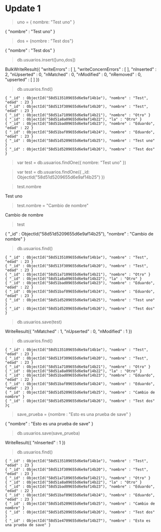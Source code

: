 # Update 1

> uno  = { nombre: "Test uno" }

{ "nombre" : "Test uno" }


> dos = {nombre : "Test dos"}

{ "nombre" : "Test dos" }

> db.usuarios.insert([uno,dos])

BulkWriteResult({
	"writeErrors" : [ ],
	"writeConcernErrors" : [ ],
	"nInserted" : 2,
	"nUpserted" : 0,
	"nMatched" : 0,
	"nModified" : 0,
	"nRemoved" : 0,
	"upserted" : [ ]
})

> db.usuarios.find()

```
{ "_id" : ObjectId("58d5135109655d6e9af14b1e"), "nombre" : "Test", "edad" : 23 }
{ "_id" : ObjectId("58d513f309655d6e9af14b20"), "nombre" : "Test", "edad" : 23 }
{ "_id" : ObjectId("58d51a7109655d6e9af14b21"), "nombre" : "Otro" }
{ "_id" : ObjectId("58d51a8a09655d6e9af14b22"), "la" : "Otro" }
{ "_id" : ObjectId("58d51bad09655d6e9af14b23"), "nombre" : "Eduardo", "edad" : 22 }
{ "_id" : ObjectId("58d51baf09655d6e9af14b24"), "nombre" : "Eduardo", "edad" : 23 }
{ "_id" : ObjectId("58d51d5209655d6e9af14b25"), "nombre" : "Test uno" }
{ "_id" : ObjectId("58d51d5209655d6e9af14b26"), "nombre" : "Test dos" }
```

> var test = db.usuarios.findOne({ nombre: "Test uno" })


> var test = db.usuarios.findOne({ _id: ObjectId("58d51d5209655d6e9af14b25") })


> test.nombre

Test uno

> test.nombre = "Cambio de nombre"

Cambio de nombre

> test

{
	"_id" : ObjectId("58d51d5209655d6e9af14b25"),
	"nombre" : "Cambio de nombre"
}

> db.usuarios.find()

```
{ "_id" : ObjectId("58d5135109655d6e9af14b1e"), "nombre" : "Test", "edad" : 23 }
{ "_id" : ObjectId("58d513f309655d6e9af14b20"), "nombre" : "Test", "edad" : 23 }
{ "_id" : ObjectId("58d51a7109655d6e9af14b21"), "nombre" : "Otro" }
{ "_id" : ObjectId("58d51a8a09655d6e9af14b22"), "la" : "Otro" }
{ "_id" : ObjectId("58d51bad09655d6e9af14b23"), "nombre" : "Eduardo", "edad" : 22 }
{ "_id" : ObjectId("58d51baf09655d6e9af14b24"), "nombre" : "Eduardo", "edad" : 23 }
{ "_id" : ObjectId("58d51d5209655d6e9af14b25"), "nombre" : "Test uno" }
{ "_id" : ObjectId("58d51d5209655d6e9af14b26"), "nombre" : "Test dos" }
```

> db.usuarios.save(test)

WriteResult({ "nMatched" : 1, "nUpserted" : 0, "nModified" : 1 })

> db.usuarios.find()

```
{ "_id" : ObjectId("58d5135109655d6e9af14b1e"), "nombre" : "Test", "edad" : 23 }
{ "_id" : ObjectId("58d513f309655d6e9af14b20"), "nombre" : "Test", "edad" : 23 }
{ "_id" : ObjectId("58d51a7109655d6e9af14b21"), "nombre" : "Otro" }
{ "_id" : ObjectId("58d51a8a09655d6e9af14b22"), "la" : "Otro" }
{ "_id" : ObjectId("58d51bad09655d6e9af14b23"), "nombre" : "Eduardo", "edad" : 22 }
{ "_id" : ObjectId("58d51baf09655d6e9af14b24"), "nombre" : "Eduardo", "edad" : 23 }
{ "_id" : ObjectId("58d51d5209655d6e9af14b25"), "nombre" : "Cambio de nombre" }
{ "_id" : ObjectId("58d51d5209655d6e9af14b26"), "nombre" : "Test dos" }ç
```


> save_prueba = {nombre : "Esto es una prueba de save" }

{ "nombre" : "Esto es una prueba de save" }

> db.usuarios.save(save_prueba)

WriteResult({ "nInserted" : 1 })

> db.usuarios.find()

```
{ "_id" : ObjectId("58d5135109655d6e9af14b1e"), "nombre" : "Test", "edad" : 23 }
{ "_id" : ObjectId("58d513f309655d6e9af14b20"), "nombre" : "Test", "edad" : 23 }
{ "_id" : ObjectId("58d51a7109655d6e9af14b21"), "nombre" : "Otro" }
{ "_id" : ObjectId("58d51a8a09655d6e9af14b22"), "la" : "Otro" }
{ "_id" : ObjectId("58d51bad09655d6e9af14b23"), "nombre" : "Eduardo", "edad" : 22 }
{ "_id" : ObjectId("58d51baf09655d6e9af14b24"), "nombre" : "Eduardo", "edad" : 23 }
{ "_id" : ObjectId("58d51d5209655d6e9af14b25"), "nombre" : "Cambio de nombre" }
{ "_id" : ObjectId("58d51d5209655d6e9af14b26"), "nombre" : "Test dos" }
{ "_id" : ObjectId("58d51e4709655d6e9af14b27"), "nombre" : "Esto es una prueba de save" }
```
